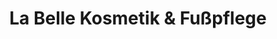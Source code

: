 ---
title: "La Belle Kosmetik & Fußpflege"
url: /finnentrop/la-belle-kosmetik-und-fusspflege/
shop: Kosmetik
---